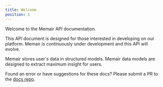 ```yaml
---
title: Welcome
position: 1
---
```


Welcome to the Memair API documentation.

This API document is designed for those interested in developing on our platform. Memair is continuously under development and this API will evolve.

Memair stores user's data in structured models. Memair data models are designed to extract maximum insight for users.

Found an error or have suggestions for these docs? Please submit a PR to the [docs repo](https://github.com/memair/memair.github.io).
